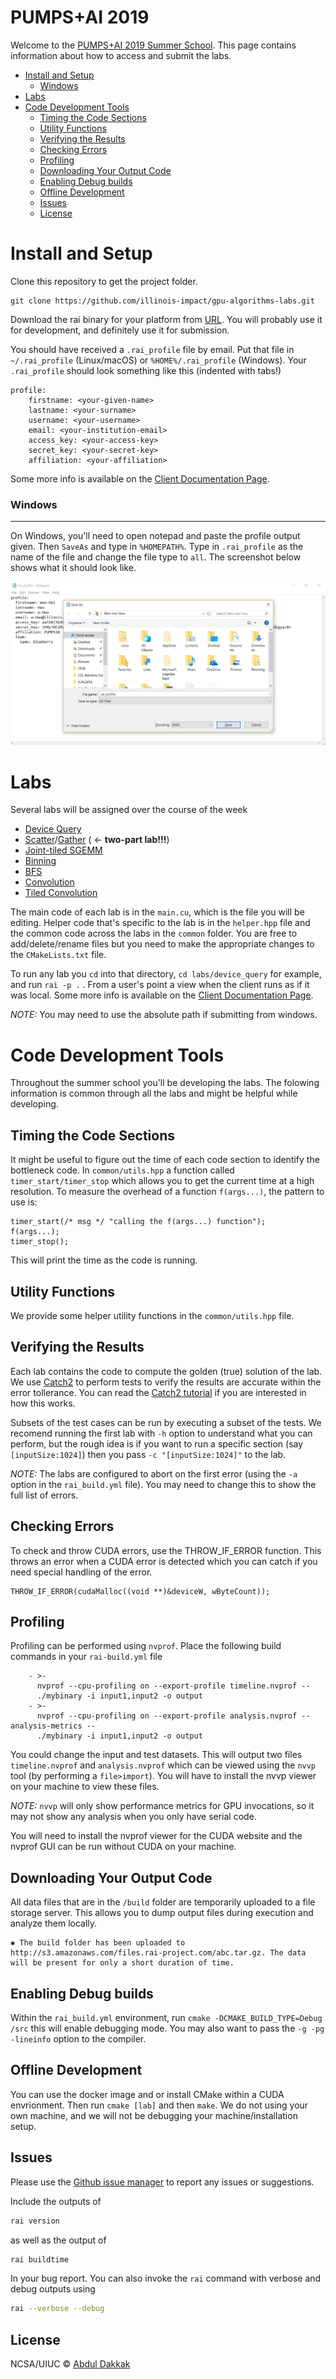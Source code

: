 # PUMPS+AI 2019


Welcome to the [PUMPS+AI 2019 Summer School](https://pumps.bsc.es/2019/).
This page contains information about how to access and submit the labs.
- [Install and Setup](#install-and-setup)
    - [Windows](#windows)
- [Labs](#labs)
- [Code Development Tools](#code-development-tools)
  - [Timing the Code Sections](#timing-the-code-sections)
  - [Utility Functions](#utility-functions)
  - [Verifying the Results](#verifying-the-results)
  - [Checking Errors](#checking-errors)
  - [Profiling](#profiling)
  - [Downloading Your Output Code](#downloading-your-output-code)
  - [Enabling Debug builds](#enabling-debug-builds)
  - [Offline Development](#offline-development)
  - [Issues](#issues)
  - [License](#license)

# Install and Setup

Clone this repository to get the project folder.

    git clone https://github.com/illinois-impact/gpu-algorithms-labs.git

Download the rai binary for your platform from [URL](https://github.com/rai-project/rai#classes-binaries).
You will probably use it for development, and definitely use it for submission.



You should have received a `.rai_profile` file by email.
Put that file in `~/.rai_profile` (Linux/macOS) or `%HOME%/.rai_profile` (Windows).
Your `.rai_profile` should look something like this (indented with tabs!)

    profile:
        firstname: <your-given-name>
        lastname: <your-surname>
        username: <your-username>
        email: <your-institution-email>
        access_key: <your-access-key>
        secret_key: <your-secret-key>
        affiliation: <your-affiliation>

Some more info is available on the [Client Documentation Page](https://github.com/rai-project/rai).

### Windows

****
On Windows, you'll need to open notepad and paste the profile output given. Then `SaveAs` and type in `%HOMEPATH%`.
Type in `.rai_profile` as the name of the file and change the file type to `all`.
The screenshot below shows what it should look like.

![](2018-07-16-07-58-08.png)


# Labs

Several labs will be assigned over the course of the week

* [Device Query](labs/device_query)
* [Scatter](labs/scatter)/[Gather](labs/gather) ( <- **two-part lab!!!**)
* [Joint-tiled SGEMM](sgemm-regtiled-coarsened)
* [Binning](labs/binning)
* [BFS](bfs)
* [Convolution](basic_conv)
* [Tiled Convolution](tiled_conv)

The main code of each lab is in the `main.cu`, which is the file you will be editing. Helper code that's specific to the lab is in the `helper.hpp` file and the common code across the labs in the `common` folder. You are free to add/delete/rename files but you need to make the appropriate changes to the `CMakeLists.txt` file.

To run any lab you `cd` into that directory, `cd labs/device_query` for example, and run `rai -p .` .
From a user's point a view when the client runs as if it was local.
Some more info is available on the [Client Documentation Page](https://github.com/rai-project/rai).

_NOTE:_ You may need to use the absolute path if submitting from windows.

# Code Development **Tools**

Throughout the summer school you'll be developing the labs. The folowing information is common through all the labs and might be helpful while developing.

## Timing the Code Sections

It might be useful to figure out the time of each code section to identify the bottleneck code.
In `common/utils.hpp` a function called `timer_start/timer_stop` which allows you to get the current time at a high resolution.
To measure the overhead of a function `f(args...)`, the pattern to use is:

```{.cpp}
timer_start(/* msg */ "calling the f(args...) function");
f(args...);
timer_stop();
```

This will print the time as the code is running.


## Utility Functions

We provide some helper utility functions in the `common/utils.hpp` file.

## Verifying the Results

Each lab contains the code to compute the golden (true) solution of the lab. We use [Catch2](https://github.com/catchorg/Catch2) to perform tests to verify the results are accurate within the error tollerance. You can read the [Catch2 tutorial](https://github.com/catchorg/Catch2/blob/master/docs/tutorial.md#top) if you are interested in how this works.

Subsets of the test cases can be run by executing a subset of the tests. We recomend running the first lab with `-h` option to understand what you can perform, but the rough idea is if you want to run a specific section (say `[inputSize:1024]`) then you pass `-c "[inputSize:1024]"` to the lab.


_NOTE:_ The labs are configured to abort on the first error (using the `-a` option in the `rai_build.yml` file). You may need to change this to show the full list of errors.

## Checking Errors

To check and throw CUDA errors, use the THROW_IF_ERROR function. This throws an error when a CUDA error is detected which you can catch if you need special handling of the error.

```{.cpp}
THROW_IF_ERROR(cudaMalloc((void **)&deviceW, wByteCount));
```


## Profiling

Profiling can be performed using `nvprof`. Place the following build commands in your `rai-build.yml` file

```**yaml**
    - >-
      nvprof --cpu-profiling on --export-profile timeline.nvprof --
      ./mybinary -i input1,input2 -o output
    - >-
      nvprof --cpu-profiling on --export-profile analysis.nvprof --analysis-metrics --
      ./mybinary -i input1,input2 -o output
```

You could change the input and test datasets. This will output two files `timeline.nvprof` and `analysis.nvprof` which can be viewed using the `nvvp` tool (by performing a `file>import`). You will have to install the nvvp viewer on your machine to view these files.

_NOTE:_ `nvvp` will only show performance metrics for GPU invocations, so it may not show any analysis when you only have serial code.

You will need to install the nvprof viewer for the CUDA website and the nvprof GUI can be run without CUDA on your machine.

## Downloading Your Output Code

All data files that are in the `/build` folder are temporarily uploaded to a file storage server. This allows you to dump output files during execution and analyze them locally.

```
✱ The build folder has been uploaded to http://s3.amazonaws.com/files.rai-project.com/abc.tar.gz. The data will be present for only a short duration of time.
```


## Enabling Debug builds

Within the `rai_build.yml` environment, run `cmake -DCMAKE_BUILD_TYPE=Debug /src` this will enable debugging mode. You may also want to pass the `-g -pg -lineinfo` option to the compiler.

## Offline Development

You can use the docker image and or install CMake within a CUDA envrionment. Then run `cmake [lab]` and then `make`. We do not using your own machine, and we will not be debugging your machine/installation setup.

## Issues


Please use the [Github issue manager] to report any issues or suggestions.

Include the outputs of

```bash
rai version
```

as well as the output of

```bash
rai buildtime
```

In your bug report. You can also invoke the `rai` command with verbose and debug outputs using

```bash
rai --verbose --debug
```

[github issue manager]: https://github.com/illinois-impact/pumps/issues

## License

NCSA/UIUC © [Abdul Dakkak](http://impact.crhc.illinois.edu/Content_Page.aspx?student_pg=Default-dakkak)


